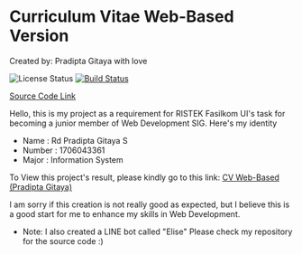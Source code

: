 # Curriculum Vitae Web-Based Version
Created by: Pradipta Gitaya with love

![License Status](https://badges.frapsoft.com/os/mit/mit.svg?v=102)
[![Build Status](https://travis-ci.org/freeCodeCamp/how-to-contribute-to-open-source.svg?branch=master)](https://travis-ci.org/freeCodeCamp/how-to-contribute-to-open-source)

[Source Code Link](https://github.com/Diptags/Pradipta-Resume)

Hello, this is my project as a requirement for RISTEK Fasilkom UI's task for
becoming a junior member of Web Development SIG. Here's my identity

* Name    : Rd Pradipta Gitaya S
* Number  : 1706043361
* Major   : Information System

To View this project's result, please kindly go to this link:
[CV Web-Based (Pradipta Gitaya)](https://cvpradipta.herokuapp.com)

I am sorry if this creation is not really good as expected, but I believe this is a good start for me to enhance my skills in Web Development.

* Note: I also created a LINE bot called "Elise" Please check my repository for the source code :)